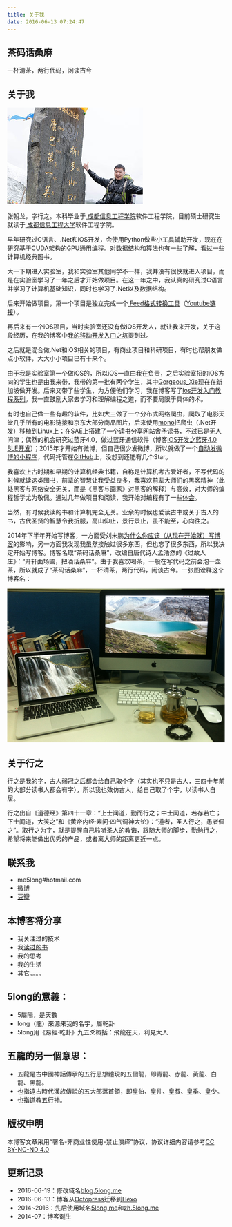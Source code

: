 ```yaml
---
title: 关于我
date: 2016-06-13 07:24:47
---
```


## 茶码话桑麻

一杯清茶，两行代码，闲谈古今

## 关于我

![](/assets/images/me/me.jpg)

张朝龙，字行之。本科毕业于<a href="http://www.cuit.edu.cn/" target="_blank"> 成都信息工程学院</a>软件工程学院，目前硕士研究生就读于<a href="http://www.cuit.edu.cn/" target="_blank"> 成都信息工程大学</a>软件工程学院。

早年研究过C语言、.Net和iOS开发，会使用Python做些小工具辅助开发，现在在研究基于CUDA架构的GPU通用编程。对数据结构和算法也有一些了解，看过一些计算机经典图书。

大一下期进入实验室，我和实验室其他同学不一样，我并没有很快就进入项目，而是在实验室学习了一年之后才开始做项目。在这一年之中，我认真的研究过C语言并学习了计算机基础知识，同时也学习了.Net以及数据结构。

后来开始做项目，第一个项目是独立完成一个<a href="http://www.softpedia.com/get/Others/Miscellaneous/Data-Feed-Converter.shtml" target="_blank"> Feed格式转换工具</a>（<a href="https://www.youtube.com/watch?v=QjPn1zcUskc" target="_blank">Youtube链接</a>）。

再后来有一个iOS项目，当时实验室还没有做iOS开发人，就让我来开发，关于这段经历，在我的博客中<a href="http://zh.5long.me/2015/learn-mobile-development/" target="_blank">我的移动开发入门之坑</a>提到过。

之后就是混合做.Net和iOS相关的项目，有商业项目和科研项目，有时也帮朋友做点小软件，大大小小项目已有十来个。

由于我是实验室第一个做iOS的，所以iOS一直由我在负责，之后实验室招的iOS方向的学生也是由我来带，我带的第一批有两个学生，其中<a href="http://gorgeousxie.me/#blog" target="_blank">Gorgeous_Xie</a>现在在新加坡做开发。后来又带了些学生，为方便他们学习，我在博客写了<a href="http://zh.5long.me/2015/ios-epilogue/" target="_blank">Ios开发入门教程系列</a>。我一直鼓励大家去学习和理解编程之道，而不要局限于具体的术。

有时也自己做一些有趣的软件，比如大三做了一个分布式网络爬虫，爬取了电影天堂几乎所有的电影链接和京东大部分商品图片，后来使用<a href="http://www.mono-project.com/">mono</a>把爬虫（.Net开发）移植到Linux上；在SAE上搭建了一个读书分享网站<a href="http://www.sheyu.org/" target="_blank">舍予读书</a>，不过已是无人问津；偶然的机会研究过蓝牙4.0，做过蓝牙通信软件（博客<a href="http://zh.5long.me/2015/bluetooth-for-iOS-developer/" target="_blank">iOS开发之蓝牙4.0 BLE开发</a>）；2015年才开始有微博，但自己很少发微博，所以就做了一个<a href="http://zh.5long.me/2015/code-login-sina-weibo-update-weibo/" target="_blank">自动发微博的小程序</a>，代码托管在<a href="https://github.com/zchlong/sinaWeibo" target="_blank">GitHub</a>上，没想到还能有几个Star。

我喜欢上古时期和早期的计算机经典书籍，自称是计算机考古爱好者，不写代码的时候就读这类图书，前辈的智慧让我受益良多，我喜欢前辈大师们的黑客精神（此处黑客与网络安全无关，而是《黑客与画家》对黑客的解释）与高效，对大师的编程哲学尤为敬佩。通过几年做项目和阅读，我开始对编程有了一些<a href="http://zh.5long.me/2014/paodingjieniu/" target="_blank">体会</a>。

当然，有时候我读的书和计算机完全无关。业余的时候也爱读古书或关于古人的书，古代圣贤的智慧令我折服，高山仰止，景行景止，虽不能至，心向往之。

2014年下半年开始写博客，一方面受刘未鹏<a href="http://mindhacks.cn/2009/02/15/why-you-should-start-blogging-now/" target="_blank">为什么你应该（从现在开始就）写博客</a>的影响，另一方面我发现我虽然接触过很多东西，但也忘了很多东西，所以我决定开始写博客。博客名取“茶码话桑麻”，改编自唐代诗人孟浩然的《过故人庄》：“开轩面场圃，把酒话桑麻”。由于我喜欢喝茶，一般在写代码之前会泡一壶茶，所以就成了“茶码话桑麻”，一杯清茶，两行代码，闲谈古今。一张图诠释这个博客名：

![](/assets/images/me/work_place.png)

## 关于行之

行之是我的字，古人弱冠之后都会给自己取个字（其实也不只是古人，三四十年前的大部分读书人都会有字），所以我也效仿古人，给自己取了个字，以读书人自居。

行之出自《道德经》第四十一章：“上士闻道，勤而行之；中士闻道，若存若亡；下士闻道，大笑之”和《黄帝内经·素问·四气调神大论》：“道者，圣人行之，愚者佩之”。取行之为字，就是提醒自己聆听圣人的教诲，跟随大师的脚步，勤勉行之，希望将来能做出优秀的产品，或者离大师的距离更近一点。

## 联系我

*  me5long#hotmail.com
*  [微博](http://www.weibo.com/5longme/home)
*  [豆瓣](http://www.douban.com/people/71231513/)

## 本博客将分享

*  我关注过的技术
*  我[读过的书](http://book.douban.com/people/71231513/)
*  我的思考
*  我的生活
*  其它。。。。

## 5long的意義：

*  5屬陽，是天數
*  long（龍）來源来我的名字，屬乾卦
*  5long用《易經·乾卦》九五爻概括：飛龍在天，利見大人

## 五龍的另一個意思：

*  五龍是古中國神話傳承的五行思想體現的五個龍，即青龍、赤龍、黃龍、白龍、黑龍。
*  也指遠古時代漢族傳說的五大部落首領，即皇伯、皇仲、皇叔、皇季、皇少。
*  也指道教五行神。

## 版权申明

本博客文章采用“署名-非商业性使用-禁止演绎”协议，协议详细内容请参考[CC BY-NC-ND 4.0](http://creativecommons.org/licenses/by-nc-nd/4.0/)

## 更新记录

*  2016-06-19：修改域名[blog.5long.me](http://blog.5long.me)
*  2016-06-13：博客从[Octopress](http://octopress.org/)迁移到[Hexo](https://hexo.io/)
*  2014~2016：先后使用域名[5long.me](http://5long.me)和[zh.5long.me](http://zh.5long.me)
*  2014-07：博客诞生
